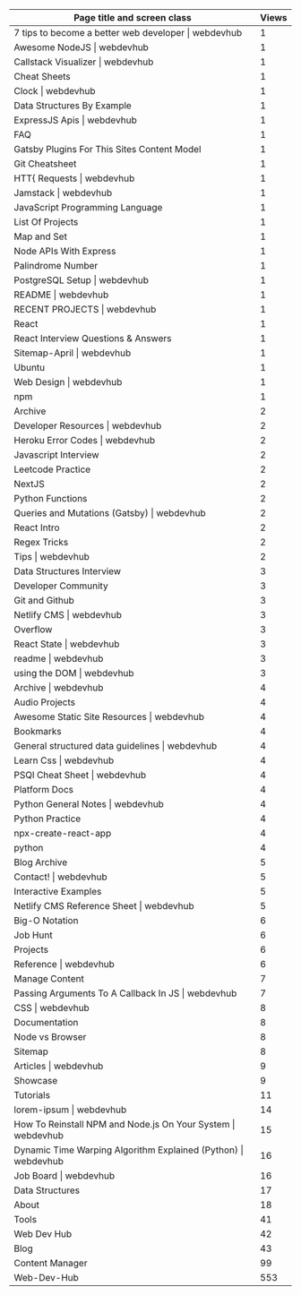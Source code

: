 
| Page title and screen   class 	| Views 	|
|---	|---	|
| 7 tips to become a better web developer \|   webdevhub 	| 1 	|
| Awesome NodeJS \| webdevhub 	| 1 	|
| Callstack Visualizer \| webdevhub 	| 1 	|
| Cheat Sheets 	| 1 	|
| Clock \| webdevhub 	| 1 	|
| Data Structures By Example 	| 1 	|
| ExpressJS Apis \| webdevhub 	| 1 	|
| FAQ 	| 1 	|
| Gatsby Plugins For This Sites Content   Model 	| 1 	|
| Git Cheatsheet 	| 1 	|
| HTT{ Requests \| webdevhub 	| 1 	|
| Jamstack \| webdevhub 	| 1 	|
| JavaScript Programming Language 	| 1 	|
| List Of Projects 	| 1 	|
| Map and Set 	| 1 	|
| Node APIs With Express 	| 1 	|
| Palindrome Number 	| 1 	|
| PostgreSQL Setup \| webdevhub 	| 1 	|
| README \| webdevhub 	| 1 	|
| RECENT PROJECTS \| webdevhub 	| 1 	|
| React 	| 1 	|
| React Interview Questions & Answers 	| 1 	|
| Sitemap-April \| webdevhub 	| 1 	|
| Ubuntu 	| 1 	|
| Web Design \| webdevhub 	| 1 	|
| npm 	| 1 	|
| Archive 	| 2 	|
| Developer Resources \| webdevhub 	| 2 	|
| Heroku Error Codes \| webdevhub 	| 2 	|
| Javascript Interview 	| 2 	|
| Leetcode Practice 	| 2 	|
| NextJS 	| 2 	|
| Python Functions 	| 2 	|
| Queries and Mutations (Gatsby) \|   webdevhub 	| 2 	|
| React Intro 	| 2 	|
| Regex Tricks 	| 2 	|
| Tips \| webdevhub 	| 2 	|
| Data Structures Interview 	| 3 	|
| Developer Community 	| 3 	|
| Git and Github 	| 3 	|
| Netlify CMS \| webdevhub 	| 3 	|
| Overflow 	| 3 	|
| React State \| webdevhub 	| 3 	|
| readme \| webdevhub 	| 3 	|
| using the DOM \| webdevhub 	| 3 	|
| Archive \| webdevhub 	| 4 	|
| Audio Projects 	| 4 	|
| Awesome Static Site Resources \| webdevhub 	| 4 	|
| Bookmarks 	| 4 	|
| General structured data guidelines \|   webdevhub 	| 4 	|
| Learn Css \| webdevhub 	| 4 	|
| PSQl Cheat Sheet \| webdevhub 	| 4 	|
| Platform Docs 	| 4 	|
| Python General Notes \| webdevhub 	| 4 	|
| Python Practice 	| 4 	|
| npx-create-react-app 	| 4 	|
| python 	| 4 	|
| Blog Archive 	| 5 	|
| Contact! \| webdevhub 	| 5 	|
| Interactive Examples 	| 5 	|
| Netlify CMS Reference Sheet \| webdevhub 	| 5 	|
| Big-O Notation 	| 6 	|
| Job Hunt 	| 6 	|
| Projects 	| 6 	|
| Reference \| webdevhub 	| 6 	|
| Manage Content 	| 7 	|
| Passing Arguments To A Callback In JS \|   webdevhub 	| 7 	|
| CSS \| webdevhub 	| 8 	|
| Documentation 	| 8 	|
| Node vs Browser 	| 8 	|
| Sitemap 	| 8 	|
| Articles \| webdevhub 	| 9 	|
| Showcase 	| 9 	|
| Tutorials 	| 11 	|
| lorem-ipsum \| webdevhub 	| 14 	|
| How To Reinstall NPM and Node.js On Your   System \| webdevhub 	| 15 	|
| Dynamic Time Warping Algorithm Explained   (Python) \| webdevhub 	| 16 	|
| Job Board \| webdevhub 	| 16 	|
| Data Structures 	| 17 	|
| About 	| 18 	|
| Tools 	| 41 	|
| Web Dev Hub 	| 42 	|
| Blog 	| 43 	|
| Content Manager 	| 99 	|
| Web-Dev-Hub 	| 553 	|